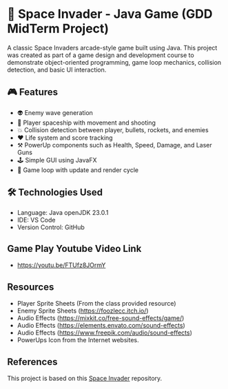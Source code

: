 # 👾 Space Invader - Java Game (GDD MidTerm Project)

A classic Space Invaders arcade-style game built using Java. This project was created as part of a game design and development course to demonstrate object-oriented programming, game loop mechanics, collision detection, and basic UI interaction.

## 🎮 Features

- 👽 Enemy wave generation
- 🚀 Player spaceship with movement and shooting
- 💥 Collision detection between player, bullets, rockets, and enemies
- ❤️ Life system and score tracking
- ⚒️ PowerUp components such as Health, Speed, Damage, and Laser Guns
- 🕹️ Simple GUI using JavaFX
- 🔁 Game loop with update and render cycle

## 🛠️ Technologies Used

- Language: Java openJDK 23.0.1
- IDE: VS Code
- Version Control: GitHub

## Game Play Youtube Video Link
- https://youtu.be/FTUfz8JOrmY

## Resources
- Player Sprite Sheets (From the class provided resource)
- Enemy Sprite Sheets (https://foozlecc.itch.io/)
- Audio Effects (https://mixkit.co/free-sound-effects/game/)
- Audio Effects (https://elements.envato.com/sound-effects)
- Audio Effects (https://www.freepik.com/audio/sound-effects)
- PowerUps Icon from the Internet websites.

## References
This project is based on this 
[Space Invader](https://github.com/janbodnar/Java-Space-Invaders) repository.
